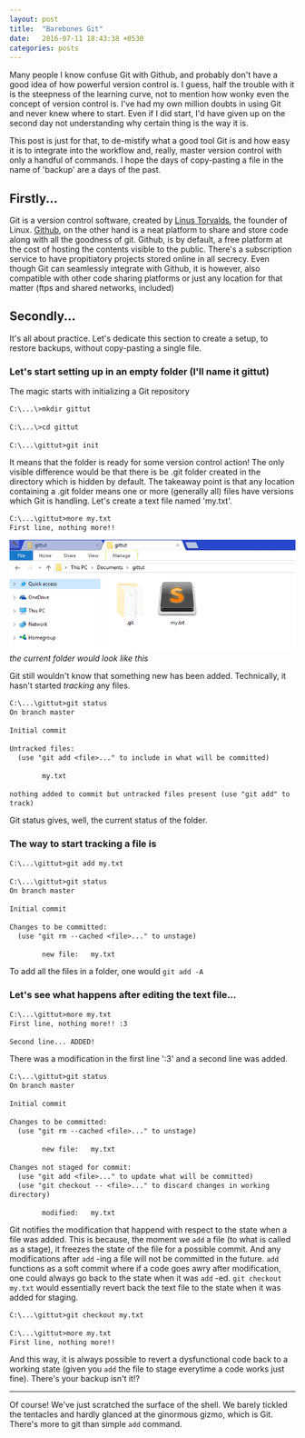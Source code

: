 ```yaml
---
layout: post
title:  "Barebones Git"
date:   2016-07-11 18:43:38 +0530
categories: posts
---
```


Many people I know confuse Git with Github, and probably don't have a good idea of how powerful version control is. I guess, half the trouble with it is the steepness of the learning curve, not to mention how wonky even the concept of version control is. I've had my own million doubts in using Git and never knew where to start. Even if I did start, I'd have given up on the second day not understanding why certain thing is the way it is.

This post is just for that, to de-mistify what a good tool Git is and how easy it is to integrate into the workflow and, really, master version control with only a handful of commands. I hope the days of copy-pasting a file in the name of 'backup' are a days of the past.

## Firstly...
Git is a version control software, created by [Linus Torvalds](https://www.linux.com/blog/10-years-git-interview-git-creator-linus-torvalds), the founder of Linux. [Github](github.com), on the other hand is a neat platform to share and store code along with all the goodness of git. Github, is by default, a free platform at the cost of hosting the contents visible to the public. There's a subscription service to have propitiatory projects stored online in all secrecy. Even though Git can seamlessly integrate with Github, it is however, also compatible with other code sharing platforms or just any location for that matter (ftps and shared networks, included)

## Secondly...
It's all about practice. Let's dedicate this section to create a setup, to restore backups, without copy-pasting a single file.

### Let's start setting up in an empty folder (I'll name it gittut)

The magic starts with initializing a Git repository

```
C:\...\>mkdir gittut

C:\...\>cd gittut

C:\...\gittut>git init
```

It means that the folder is ready for some version control action! The only visible difference would be that there is be .git folder created in the directory which is hidden by default. The takeaway point is that any location containing a .git folder means one or more (generally all) files have versions which Git is handling. Let's create a text file named 'my.txt'.

```
C:\...\gittut>more my.txt
First line, nothing more!!

```

![on my waaaay!](/assets/gittut/initialized_folder.jpg)
*the current folder would look like this*

Git still wouldn't know that something new has been added. Technically, it hasn't started *tracking* any files. 

```
C:\...\gittut>git status
On branch master

Initial commit

Untracked files:
  (use "git add <file>..." to include in what will be committed)

        my.txt

nothing added to commit but untracked files present (use "git add" to track)
```

Git status gives, well, the current status of the folder. 

### The way to start tracking a file is

```
C:\...\gittut>git add my.txt

C:\...\gittut>git status
On branch master

Initial commit

Changes to be committed:
  (use "git rm --cached <file>..." to unstage)

        new file:   my.txt
```

To add all the files in a folder, one would ```git add -A```

### Let's see what happens after editing the text file...

```
C:\...\gittut>more my.txt
First line, nothing more!! :3

Second line... ADDED!

```
There was a modification in the first line ':3' and a second line was added.

```
C:\...\gittut>git status
On branch master

Initial commit

Changes to be committed:
  (use "git rm --cached <file>..." to unstage)

        new file:   my.txt

Changes not staged for commit:
  (use "git add <file>..." to update what will be committed)
  (use "git checkout -- <file>..." to discard changes in working directory)

        modified:   my.txt
```

Git notifies the modification that happend with respect to the state when a file was added. This is because, the moment we ```add``` a file (to what is called as a stage), it freezes the state of the file for a possible commit. And any modifications after ```add``` -ing a file will not be committed in the future. ```add``` functions as a soft commit where if a code goes awry after modification, one could always go back to the state when it was ```add``` -ed. ```git checkout my.txt``` would essentially revert back the text file to the state when it was added for staging. 

```
C:\...\gittut>git checkout my.txt

C:\...\gittut>more my.txt
First line, nothing more!!

```

And this way, it is always possible to revert a dysfunctional code back to a working state (given you ```add``` the file to stage everytime a code works just fine). There's your backup isn't it!?

---

Of course! We've just scratched the surface of the shell. We barely tickled the tentacles and hardly glanced at the ginormous gizmo, which is Git. There's more to git than simple ```add``` command.